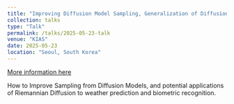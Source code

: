 ```yaml
---
title: "Improving Diffusion Model Sampling, Generalization of Diffusion on Riemannian Manifolds, and Applications"
collection: talks
type: "Talk"
permalink: /talks/2025-05-23-talk
venue: "KIAS"
date: 2025-05-23
location: "Seoul, South Korea"
---
```


[More information here](https://sites.google.com/view/gsm-2/home)

How to Improve Sampling from Diffusion Models, and potential applications of Riemannian Diffusion to weather prediction and biometric recognition.

